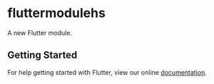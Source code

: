 # fluttermodulehs

A new Flutter module.

## Getting Started

For help getting started with Flutter, view our online
[documentation](https://flutter.dev/).
